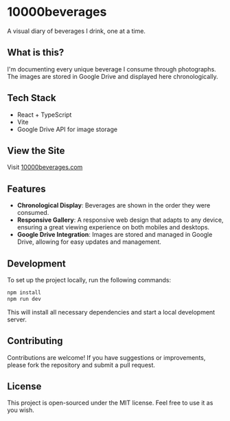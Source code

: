 # 10000beverages

A visual diary of beverages I drink, one at a time.

## What is this?

I'm documenting every unique beverage I consume through photographs. The images are stored in Google Drive and displayed here chronologically.

## Tech Stack

- React + TypeScript
- Vite
- Google Drive API for image storage

## View the Site

Visit [10000beverages.com](https://10000beverages.no)

## Features

- **Chronological Display**: Beverages are shown in the order they were consumed.
- **Responsive Gallery**: A responsive web design that adapts to any device, ensuring a great viewing experience on both mobiles and desktops.
- **Google Drive Integration**: Images are stored and managed in Google Drive, allowing for easy updates and management.

## Development

To set up the project locally, run the following commands:

```bash
npm install
npm run dev
```

This will install all necessary dependencies and start a local development server.

## Contributing

Contributions are welcome! If you have suggestions or improvements, please fork the repository and submit a pull request.

## License

This project is open-sourced under the MIT license. Feel free to use it as you wish.
